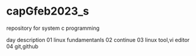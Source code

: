 # capGfeb2023_s

repository for system c programming 

  day      description
   01          linux fundamentanls
   02           continue
   03          linux tool,vi  editor
   04           git,github


